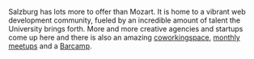 Salzburg has lots more to offer than Mozart. It is home to a vibrant web development community, fueled by an incredible amount of talent the University brings forth. More and more creative agencies and startups come up here and there is also an amazing [coworkingspace](http://coworkingsalzburg.com/), [monthly meetups](http://www.meetup.com/salzburgwebdev/) and a [Barcamp](https://barcamp-sbg.at/).
